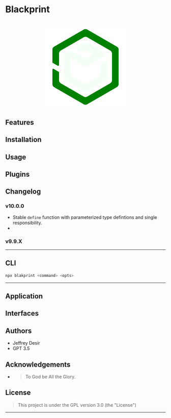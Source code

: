 <!-- ⚠️ This README has been generated from the file(s) "DOCUMENTATION.md" ⚠️--><h1>Blackprint</h1>
<h1 align="center">

<img src="./docs/logo.png" height="250" width="250" alt="blackprint-logo-desirable-solutions"/>

</h1>
<h2>Features</h2>
<h2>Installation</h2>
<h2>Usage</h2>
<h2>Plugins</h2>

<h2>Changelog</h2>

### v10.0.0
* Stable `define` function with parameterized type defintions and single responsibility.
* 


### v9.9.X

---

<h2>CLI</h2>

```bash
npx blakprint <command> <opts>
```

---

<h2>Application</h2>

<h2>Interfaces</h2>


<h2>Authors</h2>

* Jeffrey Desir
* GPT 3.5
<h2>Acknowledgements</h2>

* > To God be All the Glory. 
<h2>License</h2>

> This project is under the GPL version 3.0 (the "License") 


---

